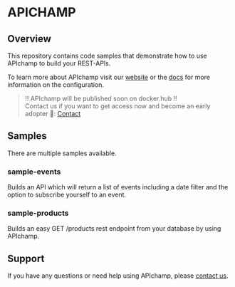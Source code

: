 # APICHAMP

## Overview
This repository contains code samples that demonstrate how to use APIchamp to build your REST-APIs. 

To learn more about APIchamp visit our [website](https://www.apichamp.com) or the [docs](https://docs.apichamp.com) for more information on the configuration.

> ‼️ APIchamp will be published soon on docker.hub ‼️<br>
> Contact us if you want to get access now and become an early adopter 🚀: [Contact](https://www.apichamp.com/contact)

## Samples
There are multiple samples available. 

### sample-events

Builds an API which will return a list of events including a date filter and the option to subscribe yourself to an event. 

### sample-products

Builds an easy GET /products rest endpoint from your database by using APIchamp.

## Support

If you have any questions or need help using APIchamp, please [contact us](https://www.apichamp.com/contact).
